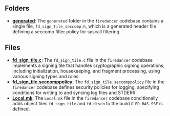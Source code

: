 ## Folders
- **[generated](sign/generated.driver.md)**: The `generated` folder in the `firedancer` codebase contains a single file, `fd_sign_tile_seccomp.h`, which is a generated header file defining a seccomp filter policy for syscall filtering.

## Files
- **[fd_sign_tile.c](sign/fd_sign_tile.c.driver.md)**: The `fd_sign_tile.c` file in the `firedancer` codebase implements a signing tile that handles cryptographic signing operations, including initialization, housekeeping, and fragment processing, using various signing types and roles.
- **[fd_sign_tile.seccomppolicy](sign/fd_sign_tile.seccomppolicy.driver.md)**: The `fd_sign_tile.seccomppolicy` file in the `firedancer` codebase defines security policies for logging, specifying conditions for writing to and syncing log files and STDERR.
- **[Local.mk](sign/Local.mk.driver.md)**: The `Local.mk` file in the `firedancer` codebase conditionally adds object files `fd_sign_tile` and `fd_disco` to the build if `FD_HAS_SSE` is defined.
